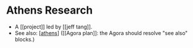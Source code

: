 # Athens Research

- A [[project]] led by [[jeff tang]].
- See also: [[athens]] ([[Agora plan]]: the Agora should resolve "see also" blocks.)


[//begin]: # "Autogenerated link references for markdown compatibility"
[jeff-tang]: jeff-tang "Jeff Tang"
[athens]: athens "Athens"
[agora-plan]: agora-plan "Agora Plan"
[//end]: # "Autogenerated link references"